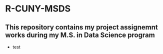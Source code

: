 # R-CUNY-MSDS
## This repository contains my project assignemnt works during my M.S. in Data Science program 
- test